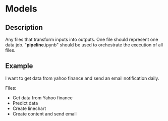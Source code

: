 # Models

## Description
Any files that transform inputs into outputs.
One file should represent one data job.
"__pipeline__.ipynb" should be used to orchestrate the execution of all files.

## Example 
I want to get data from yahoo finance and send an email notification daily.

Files:
- Get data from Yahoo finance
- Predict data 
- Create linechart
- Create content and send email


